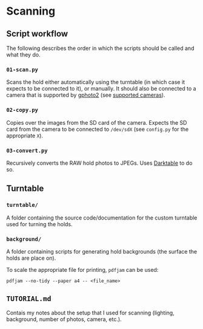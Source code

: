 # Scanning

## Script workflow
The following describes the order in which the scripts should be called and what they do.

### `01-scan.py`
Scans the hold either automatically using the turntable (in which case it expects to be connected to it), or manually. It should also be connected to a camera that is supported by [gphoto2](http://gphoto.org/) (see [supported cameras](http://gphoto.org/proj/libgphoto2/support.php)).

### `02-copy.py`
Copies over the images from the SD card of the camera. Expects the SD card from the camera to be connected to `/dev/sdX` (see `config.py` for the appropriate `X`).

### `03-convert.py`
Recursively converts the RAW hold photos to JPEGs. Uses [Darktable](https://www.darktable.org/) to do so.

## Turntable

### `turntable/`
A folder containing the source code/documentation for the custom turntable used for turning the holds.

### `background/`
A folder containing scripts for generating hold backgrounds (the surface the holds are place on).

To scale the appropriate file for printing, `pdfjam` can be used:

```
pdfjam --no-tidy --paper a4 -- <file_name>
```

## `TUTORIAL.md`
Contais my notes about the setup that I used for scanning (lighting, background, number of photos, camera, etc.).
